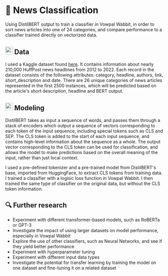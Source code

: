 # 📰 News Classification

Using DistilBERT output to train a classifier in Vowpal Wabbit, in order to sort news articles into one of 24 categories, and compare performance to a classifier trained directly on vectorized data.

## <img src="https://i.imgur.com/S7Um8RF.png" width="24px"> Data

I used a Kaggle dataset found [here]('https://www.kaggle.com/datasets/rmisra/news-category-dataset'). It contains information about nearly 210,000 HuffPost news headlines from 2012 to 2022. Each record in the dataset consists of the following attributes: category, headline, authors, link, short_description and date. There are 26 unique categories of news articles represented in the first 2500 instances, which will be predicted based on the article's short description, headline and BERT output.

## <img src="https://i.imgur.com/pjiwkDp.png" width="24px"> Modeling

DistilBERT takes as input a sequence of words, and passes them through a stack of encoders which output a sequence of vectors corresponding to each token of the input sequence, including special tokens such as CLS and SEP. The CLS token is added to the start of each input sequence, and contains high-level information about the sequence as a whole. The output vector corresponding to the CLS token can be used for classification, and allows the model to make predictions based on the overall meaning of the input, rather than just local context.

I used a pre-defined tokenizer and a pre-trained model from DistilBERT's base, imported from HuggingFace, to extract CLS tokens from training data. I trained a classifier with a logisic loss function in Vowpal Wabbit. I then trained the same type of classifier on the original data, but without the CLS token information.

## 🔍 Further research
* Experiment with different transformer-based models, such as RoBERTa or GPT-3
* Investigate the impact of using larger datasets on model performance, especially in Vowpal Wabbit
* Explore the use of other classifiers, such as Neural Networks, and see if they yield better performance
* Experiment with hyperparameter tuning
* Experiment with different input data types
* Investigate the potential for transfer learning by training the model on one dataset and fine-tuning it on a related dataset

